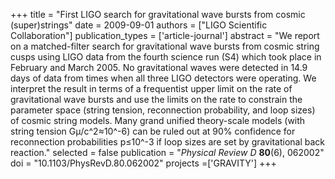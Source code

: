 +++
title = "First LIGO search for gravitational wave bursts from cosmic (super)strings"
date = 2009-09-01
authors = ["LIGO Scientific Collaboration"]
publication_types = ['article-journal']
abstract = "We report on a matched-filter search for gravitational wave bursts from cosmic string cusps using LIGO data from the fourth science run (S4) which took place in February and March 2005. No gravitational waves were detected in 14.9 days of data from times when all three LIGO detectors were operating. We interpret the result in terms of a frequentist upper limit on the rate of gravitational wave bursts and use the limits on the rate to constrain the parameter space (string tension, reconnection probability, and loop sizes) of cosmic string models. Many grand unified theory-scale models (with string tension Gμ/c^2≈10^-6) can be ruled out at 90% confidence for reconnection probabilities p≤10^-3 if loop sizes are set by gravitational back reaction."
selected = false
publication = "*Physical Review D* **80**(6), 062002"
doi = "10.1103/PhysRevD.80.062002"
projects =['GRAVITY']
+++
